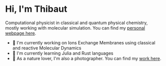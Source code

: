 # Hi, I'm Thibaut

Computational physicist in classical and quantum physical chemistry, mostly working with molecular simulation. You can find my [personal webpage here](https://thibautflottat.fr).

- 🔭 I'm currently working on Ions Exchange Membranes using classical and reactive Molecular Dynamics
- 🌱 I'm currently learning Julia and Rust languages
- 🦊 As a nature lover, I'm also a photographer. You can find my [work here](https://terredevolcans.fr).
